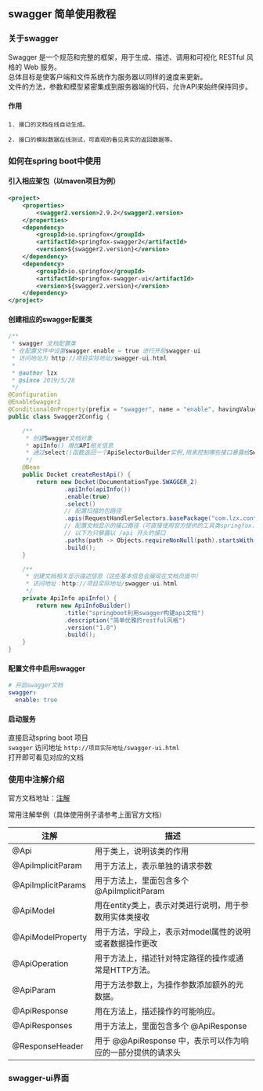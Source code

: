 ## swagger 简单使用教程

### 关于swagger

Swagger 是一个规范和完整的框架，用于生成、描述、调用和可视化 RESTful 风格的 Web 服务。  
总体目标是使客户端和文件系统作为服务器以同样的速度来更新。  
文件的方法，参数和模型紧密集成到服务器端的代码，允许API来始终保持同步。

#### 作用
    1. 接口的文档在线自动生成。
    
    2. 接口的模拟数据在线测试，可直观的看见真实的返回数据等。

### 如何在spring boot中使用

#### 引入相应架包（以maven项目为例）
```xml
<project>
    <properties>
        <swagger2.version>2.9.2</swagger2.version>
    </properties>
    <dependency>
        <groupId>io.springfox</groupId>
        <artifactId>springfox-swagger2</artifactId>
        <version>${swagger2.version}</version>
    </dependency>
    <dependency>
        <groupId>io.springfox</groupId>
        <artifactId>springfox-swagger-ui</artifactId>
        <version>${swagger2.version}</version>
    </dependency>
</project>
```

#### 创建相应的swagger配置类
```java
/**
 * swagger 文档配置类
 * 在配置文件中设置swagger.enable = true 进行开启swagger-ui
 * 访问地址为 http://项目实际地址/swagger-ui.html
 *
 * @author lzx
 * @since 2019/5/28
 */
@Configuration
@EnableSwagger2
@ConditionalOnProperty(prefix = "swagger", name = "enable", havingValue = "true")
public class Swagger2Config {

    /**
     * 创建Swagger文档对象
     * apiInfo() 增加API相关信息
     * 通过select()函数返回一个ApiSelectorBuilder实例,用来控制哪些接口暴露给Swagger来展现，
     */
    @Bean
    public Docket createRestApi() {
        return new Docket(DocumentationType.SWAGGER_2)
                .apiInfo(apiInfo())
                .enable(true)
                .select()
                // 配置扫描的包路径
                .apis(RequestHandlerSelectors.basePackage("com.lzx.controller"))
                // 配置文档显示的接口路径（可直接使用官方提供的工具类springfox.documentation.builders.PathSelectors）
                // 以下为只暴露以 /api 开头的接口
                .paths(path -> Objects.requireNonNull(path).startsWith("/api"))
                .build();
    }

    /**
     * 创建文档相关显示描述信息（这些基本信息会展现在文档页面中）
     * 访问地址：http://项目实际地址/swagger-ui.html
     */
    private ApiInfo apiInfo() {
        return new ApiInfoBuilder()
                .title("springboot利用swagger构建api文档")
                .description("简单优雅的restful风格")
                .version("1.0")
                .build();
    }
}
```

#### 配置文件中启用swagger
```yaml
# 开启swagger文档
swagger:
  enable: true
```

#### 启动服务
直接启动spring boot 项目  
`swagger` 访问地址 `http://项目实际地址/swagger-ui.html`  
打开即可看见对应的文档

### 使用中注解介绍
官方文档地址：[注解](https://github.com/swagger-api/swagger-core/wiki/Annotations-1.5.X#quick-annotation-overview)  

常用注解举例（具体使用例子请参考上面官方文档）

注解 | 描述
|----|----|
@Api | 用于类上，说明该类的作用
@ApiImplicitParam |	用于方法上，表示单独的请求参数
@ApiImplicitParams | 用于方法上，里面包含多个 @ApiImplicitParam
@ApiModel | 用在entity类上，表示对类进行说明，用于参数用实体类接收 
@ApiModelProperty | 用于方法，字段上，表示对model属性的说明或者数据操作更改 
@ApiOperation | 用于方法上，描述针对特定路径的操作或通常是HTTP方法。
@ApiParam | 用于方法参数上，为操作参数添加额外的元数据。
@ApiResponse | 用在方法上，描述操作的可能响应。
@ApiResponses | 用于方法上，里面包含多个 @ApiResponse
@ResponseHeader | 用于 @@ApiResponse 中，表示可以作为响应的一部分提供的请求头


### swagger-ui界面